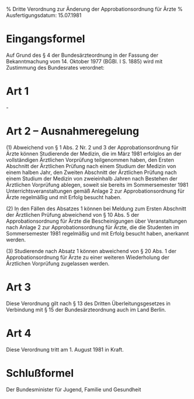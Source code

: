 % Dritte Verordnung zur Änderung der Approbationsordnung für Ärzte
% Ausfertigungsdatum: 15.07.1981
 
# Eingangsformel

Auf Grund des § 4 der Bundesärzteordnung in der Fassung der Bekanntmachung vom 14. Oktober 1977 (BGBl. I S. 1885) wird mit Zustimmung des Bundesrates verordnet:

# Art 1

\-

# Art 2 – Ausnahmeregelung

(1) Abweichend von § 1 Abs. 2 Nr. 2 und 3 der Approbationsordnung für Ärzte können Studierende der Medizin, die im März 1981 erfolglos an der vollständigen Ärztlichen Vorprüfung teilgenommen haben, den Ersten Abschnitt der Ärztlichen Prüfung nach einem Studium der Medizin von einem halben Jahr, den Zweiten Abschnitt der Ärztlichen Prüfung nach einem Studium der Medizin von zweieinhalb Jahren nach Bestehen der Ärztlichen Vorprüfung ablegen, soweit sie bereits im Sommersemester 1981 Unterrichtsveranstaltungen gemäß Anlage 2 zur Approbationsordnung für Ärzte regelmäßig und mit Erfolg besucht haben.

(2) In den Fällen des Absatzes 1 können bei Meldung zum Ersten Abschnitt der Ärztlichen Prüfung abweichend von § 10 Abs. 5 der Approbationsordnung für Ärzte die Bescheinigungen über Veranstaltungen nach Anlage 2 zur Approbationsordnung für Ärzte, die die Studenten im Sommersemester 1981 regelmäßig und mit Erfolg besucht haben, anerkannt werden.

(3) Studierende nach Absatz 1 können abweichend von § 20 Abs. 1 der Approbationsordnung für Ärzte zu einer weiteren Wiederholung der Ärztlichen Vorprüfung zugelassen werden.

# Art 3

Diese Verordnung gilt nach § 13 des Dritten Überleitungsgesetzes in Verbindung mit § 15 der Bundesärzteordnung auch im Land Berlin.

# Art 4

Diese Verordnung tritt am 1. August 1981 in Kraft.

# Schlußformel

Der Bundesminister für Jugend, Familie und Gesundheit
